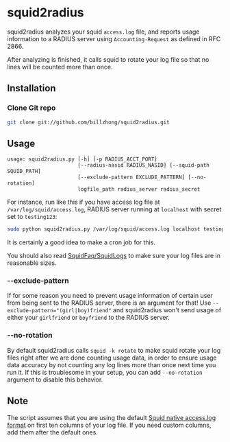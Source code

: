 squid2radius
============

squid2radius analyzes your squid `access.log` file, and reports usage information to a RADIUS server using `Accounting-Request` as defined in RFC 2866.

After analyzing is finished, it calls squid to rotate your log file so that no lines will be counted more than once.

Installation
------------

### Clone Git repo

```bash
git clone git://github.com/billzhong/squid2radius.git
```

Usage
-----

```
usage: squid2radius.py [-h] [-p RADIUS_ACCT_PORT]
                       [--radius-nasid RADIUS_NASID] [--squid-path SQUID_PATH]
                       [--exclude-pattern EXCLUDE_PATTERN] [--no-rotation]
                       logfile_path radius_server radius_secret
```

For instance, run like this if you have access log file at `/var/log/squid/access.log`, RADIUS server running at `localhost` with secret set to `testing123`:

```bash
sudo python squid2radius.py /var/log/squid/access.log localhost testing123
```

It is certainly a good idea to make a cron job for this.

You should also read [SquidFaq/SquidLogs](http://wiki.squid-cache.org/SquidFaq/SquidLogs#access.log) to make sure your log files are in reasonable sizes.

### --exclude-pattern

If for some reason you need to prevent usage information of certain user from being sent to the RADIUS server, there is an argument for that!  Use `--exclude-pattern="(girl|boy)friend"` and squid2radius won't send usage of either your `girlfriend` or `boyfriend` to the RADIUS server.

### --no-rotation

By default squid2radius calls `squid -k rotate` to make squid rotate your log files right after we are done counting usage data, in order to ensure usage data accuracy by not counting any log lines more than once next time you run it.  If this is troublesome in your setup, you can add `--no-rotation` argument to disable this behavior.

Note
----

The script assumes that you are using the default [Squid native access.log format](http://wiki.squid-cache.org/Features/LogFormat#squid) on first ten columns of your log file.  If you need custom columns, add them after the default ones.

